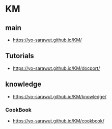 # KM

## main
- https://yo-sarawut.github.io/KM/

## Tutorials
- https://yo-sarawut.github.io/KM/docport/

## knowledge
- https://yo-sarawut.github.io/KM/knowledge/
### CookBook
- https://yo-sarawut.github.io/KM/cookbook/

